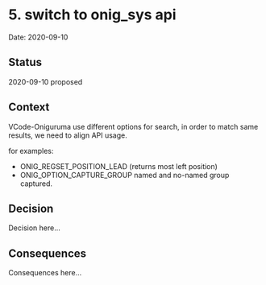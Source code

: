 # 5. switch to onig_sys api

Date: 2020-09-10

## Status

2020-09-10 proposed

## Context

VCode-Oniguruma use different options for search, in order to match same results, we need to align API usage.

for examples:

 - ONIG_REGSET_POSITION_LEAD (returns most left position)
 - ONIG_OPTION_CAPTURE_GROUP      named and no-named group captured.
 

## Decision

Decision here...

## Consequences

Consequences here...
